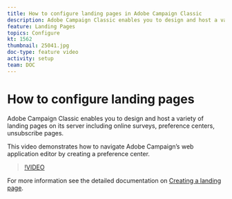 ```yaml
---
title: How to configure landing pages in Adobe Campaign Classic
description: Adobe Campaign Classic enables you to design and host a variety of webpages on its server including online surveys, preference centers, unsubscribe pages. This video demonstrates how to navigate Adobe Campaign’s web application editor by creating a preference center.
feature: Landing Pages
topics: Configure
kt: 1562
thumbnail: 25041.jpg
doc-type: feature video
activity: setup
team: DOC
---
```


# How to configure landing pages

Adobe Campaign Classic enables you to design and host a variety of landing pages on its server including online surveys, preference centers, unsubscribe pages.

This video demonstrates how to navigate Adobe Campaign’s web application editor by creating a preference center.

>[!VIDEO](https://video.tv.adobe.com/v/25041?quality=12)

For more information see the detailed documentation on [Creating a landing page](https://docs.adobe.com/content/help/en/campaign-classic/using/designing-content/editing-html-content/creating-a-landing-page.html).
